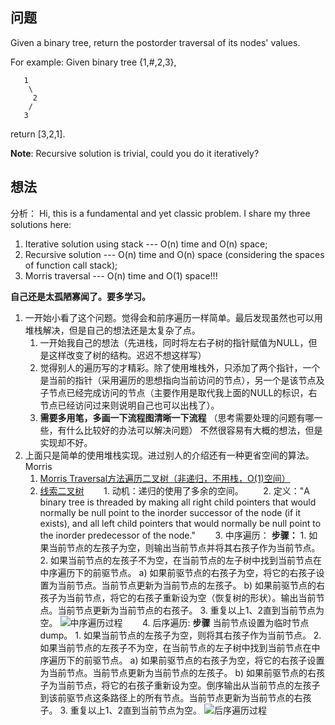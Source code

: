 ## 问题

Given a binary tree, return the postorder traversal of its nodes' values.

For example:
Given binary tree {1,#,2,3},
```
   1
    \
     2
    /
   3
```
return [3,2,1].

**Note**: Recursive solution is trivial, could you do it iteratively?

## 想法

分析：
Hi, this is a fundamental and yet classic problem. I share my three solutions here:
1. Iterative solution using stack --- O(n) time and O(n) space;
2. Recursive solution --- O(n) time and O(n) space (considering the spaces of function call stack);
3. Morris traversal --- O(n) time and O(1) space!!!

**自己还是太孤陋寡闻了。要多学习。**

1. 一开始小看了这个问题。觉得会和前序遍历一样简单。最后发现虽然也可以用堆栈解决，但是自己的想法还是太复杂了点。
    1. 一开始我自己的想法（先进栈，同时将左右子树的指针赋值为NULL，但是这样改变了树的结构。迟迟不想这样写）
    2. 觉得别人的遍历写的才精彩。除了使用堆栈外，只添加了两个指针，一个是当前的指针（采用遍历的思想指向当前访问的节点），另一个是该节点及子节点已经完成访问的节点（主要作用是取代我上面的NULL的标识，右节点已经访问过来则说明自己也可以出栈了）。
    3. **需要多用笔，多画一下流程图清晰一下流程** （思考需要处理的问题有哪一些，有什么比较好的办法可以解决问题） 不然很容易有大概的想法，但是实现却不好。
2. 上面只是简单的使用堆栈实现。进过别人的介绍还有一种更省空间的算法。Morris
    1. [Morris Traversal方法遍历二叉树（非递归，不用栈，O(1)空间）](http://www.cnblogs.com/AnnieKim/archive/2013/06/15/MorrisTraversal.html)
    2. [线索二叉树](https://en.wikipedia.org/wiki/Threaded_binary_tree#The_array_of_Inorder_traversal)
        1. 动机：递归的使用了多余的空间。
        2. 定义："A binary tree is threaded by making all right child pointers that would normally be null point to the inorder successor of the node (if it exists), and all left child pointers that would normally be null point to the inorder predecessor of the node."
        3. 中序遍历：
        **步骤：**
            1. 如果当前节点的左孩子为空，则输出当前节点并将其右孩子作为当前节点。
            2. 如果当前节点的左孩子不为空，在当前节点的左子树中找到当前节点在中序遍历下的前驱节点。
                a) 如果前驱节点的右孩子为空，将它的右孩子设置为当前节点。当前节点更新为当前节点的左孩子。
                b) 如果前驱节点的右孩子为当前节点，将它的右孩子重新设为空（恢复树的形状）。输出当前节点。当前节点更新为当前节点的右孩子。
            3. 重复以上1、2直到当前节点为空。
        ![中序遍历过程](http://images.cnitblog.com/blog/300640/201306/14214057-7cc645706e7741e3b5ed62b320000354.jpg)
        4. 后序遍历:
        **步骤**
        当前节点设置为临时节点dump。
            1. 如果当前节点的左孩子为空，则将其右孩子作为当前节点。
            2. 如果当前节点的左孩子不为空，在当前节点的左子树中找到当前节点在中序遍历下的前驱节点。
                a) 如果前驱节点的右孩子为空，将它的右孩子设置为当前节点。当前节点更新为当前节点的左孩子。
                b) 如果前驱节点的右孩子为当前节点，将它的右孩子重新设为空。倒序输出从当前节点的左孩子到该前驱节点这条路径上的所有节点。当前节点更新为当前节点的右孩子。
            3. 重复以上1、2直到当前节点为空。
        ![后序遍历过程](http://images.cnitblog.com/blog/300640/201306/15165951-7991525829134fb3beefed9fbf7e0536.jpg)
